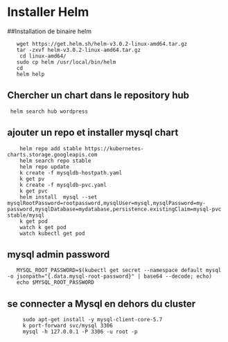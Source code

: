 # Installer Helm
##Installation de binaire helm
```shell script
   wget https://get.helm.sh/helm-v3.0.2-linux-amd64.tar.gz
   tar -zxvf helm-v3.0.2-linux-amd64.tar.gz
    cd linux-amd64/
   sudo cp helm /usr/local/bin/helm
   cd 
   helm help
```
## Chercher un chart dans le repository hub 
``` helm search hub wordpress```  

## ajouter un repo et installer mysql  chart
```shell script
    helm repo add stable https://kubernetes-charts.storage.googleapis.com
    helm search repo stable
    helm repo update
    k create -f mysqldb-hostpath.yaml
    k get pv
    k create -f mysqldb-pvc.yaml
    k get pvc
    helm install  mysql --set mysqlRootPassword=rootpassword,mysqlUser=mysql,mysqlPassword=my-password,mysqlDatabase=mydatabase,persistence.existingClaim=mysql-pvc stable/mysql
    k get pod
    watch k get pod
    watch kubectl get pod
```
## mysql admin password
```shell script
   MYSQL_ROOT_PASSWORD=$(kubectl get secret --namespace default mysql -o jsonpath="{.data.mysql-root-password}" | base64 --decode; echo)
   echo $MYSQL_ROOT_PASSWORD
```
## se connecter a Mysql en dehors du cluster 
```shell script
     sudo apt-get install -y mysql-client-core-5.7
     k port-forward svc/mysql 3306
     mysql -h 127.0.0.1 -P 3306 -u root -p
``` 

